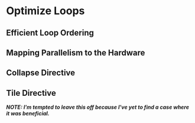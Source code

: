 Optimize Loops
==============

Efficient Loop Ordering
-----------------------

Mapping Parallelism to the Hardware
-----------------------------------

Collapse Directive
------------------

Tile Directive
--------------
***NOTE: I'm tempted to leave this off because I've yet to find a case where it
was beneficial.***

